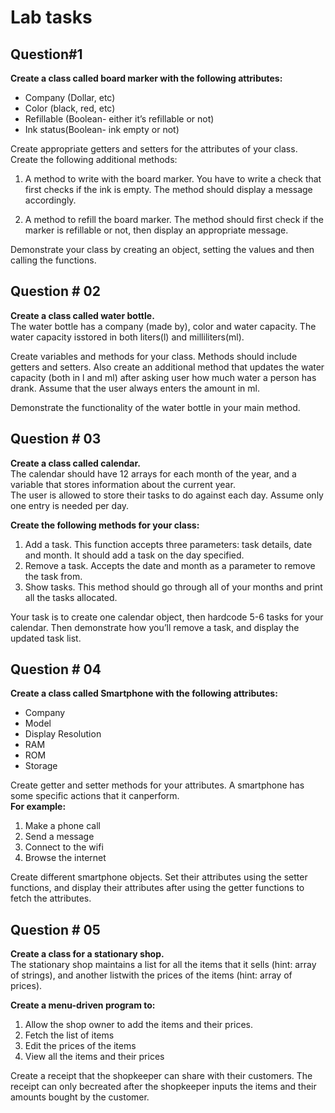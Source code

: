 # Lab tasks

## Question#1

**Create a class called board marker with the following attributes:**

* Company (Dollar, etc)
* Color (black, red, etc)
* Refillable (Boolean- either it’s refillable or not)
* Ink status(Boolean- ink empty or not)

Create appropriate getters and setters for the attributes of your class. Create the following additional methods:

1. A method to write with the board marker. You have to write a check that first checks if the ink is empty. The method should display a message accordingly.

2. A method to refill the board marker. The method should first check if the marker is refillable or not, then display an appropriate message.

Demonstrate your class by creating an object, setting the values and then calling the functions.

## Question # 02

**Create a class called water bottle.**\
The water bottle has a company (made by), color and water capacity. The water capacity isstored in both liters(l) and milliliters(ml).

Create variables and methods for your class. Methods should include getters and setters.
Also create an additional method that updates the water capacity (both in l and ml) after asking user how
much water a person has drank. Assume that the user always enters the amount in ml.

Demonstrate the functionality of the water bottle in your main method.

## Question # 03

**Create a class called calendar.**\
The calendar should have 12 arrays for each month of the year, and a variable that stores information about the current year.\
The user is allowed to store their tasks to do against each day. Assume only one entry is needed per day.

**Create the following methods for your class:**

1. Add a task. This function accepts three parameters: task details, date and month. It should add a task on the day specified.
2. Remove a task. Accepts the date and month as a parameter to remove the task from.
3. Show tasks. This method should go through all of your months and print all the tasks allocated.

Your task is to create one calendar object, then hardcode 5-6 tasks for your calendar. Then demonstrate how you’ll remove a task, and display the updated task list.

## Question # 04

**Create a class called Smartphone with the following attributes:**

* Company
* Model
* Display Resolution
* RAM
* ROM
* Storage

Create getter and setter methods for your attributes. A smartphone has some specific actions that it canperform.\
**For example:**

1. Make a phone call
2. Send a message
3. Connect to the wifi
4. Browse the internet

Create different smartphone objects. Set their attributes using the setter functions, and display their attributes after using the getter functions to fetch the attributes.

## Question # 05

**Create a class for a stationary shop.**\
The stationary shop maintains a list for all the items that it sells (hint: array of strings), and another listwith the prices of the items (hint: array of prices).

**Create a menu-driven program to:**

1. Allow the shop owner to add the items and their prices.
2. Fetch the list of items
3. Edit the prices of the items
4. View all the items and their prices

Create a receipt that the shopkeeper can share with their customers. The receipt can only becreated after the shopkeeper inputs the items and their amounts bought by the customer.

